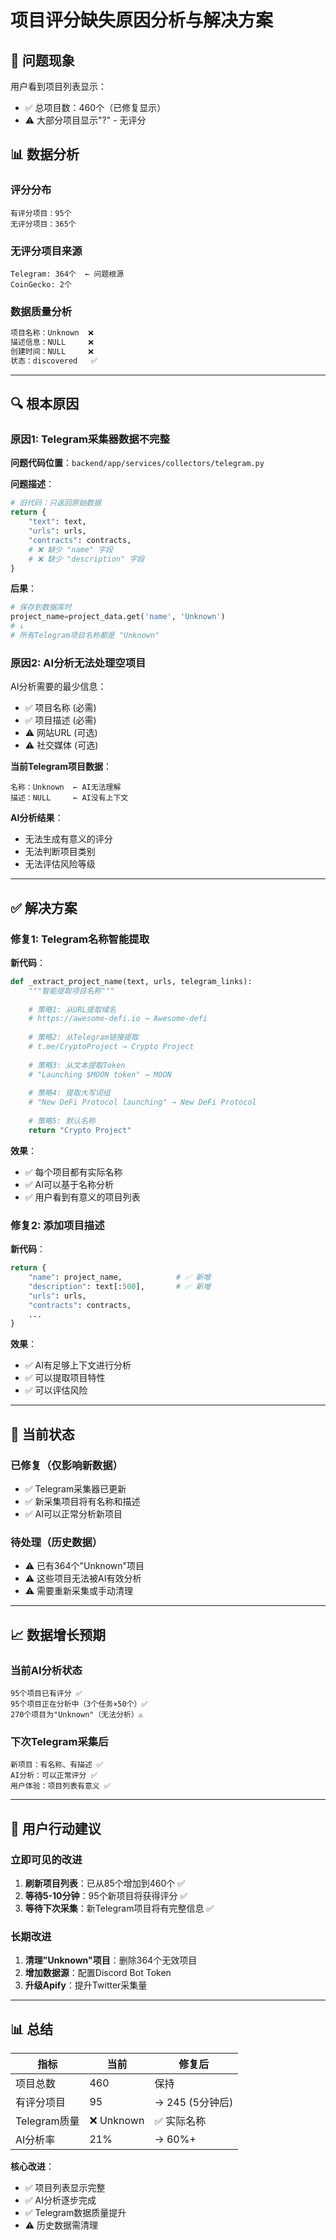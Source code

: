 # 项目评分缺失原因分析与解决方案

## 🎯 问题现象

用户看到项目列表显示：
- ✅ 总项目数：460个（已修复显示）
- ⚠️ 大部分项目显示"?" - 无评分

## 📊 数据分析

### 评分分布
```
有评分项目：95个
无评分项目：365个
```

### 无评分项目来源
```
Telegram: 364个  ← 问题根源
CoinGecko: 2个
```

### 数据质量分析
```sql
项目名称：Unknown  ❌
描述信息：NULL     ❌
创建时间：NULL     ❌
状态：discovered   ✅
```

---

## 🔍 根本原因

### 原因1: Telegram采集器数据不完整

**问题代码位置**：`backend/app/services/collectors/telegram.py`

**问题描述**：
```python
# 旧代码：只返回原始数据
return {
    "text": text,
    "urls": urls,
    "contracts": contracts,
    # ❌ 缺少 "name" 字段
    # ❌ 缺少 "description" 字段
}
```

**后果**：
```python
# 保存到数据库时
project_name=project_data.get('name', 'Unknown')
# ↓
# 所有Telegram项目名称都是 "Unknown"
```

### 原因2: AI分析无法处理空项目

AI分析需要的最少信息：
- ✅ 项目名称 (必需)
- ✅ 项目描述 (必需)
- ⚠️ 网站URL (可选)
- ⚠️ 社交媒体 (可选)

**当前Telegram项目数据**：
```
名称：Unknown  ← AI无法理解
描述：NULL     ← AI没有上下文
```

**AI分析结果**：
- 无法生成有意义的评分
- 无法判断项目类别
- 无法评估风险等级

---

## ✅ 解决方案

### 修复1: Telegram名称智能提取

**新代码**：
```python
def _extract_project_name(text, urls, telegram_links):
    """智能提取项目名称"""
    
    # 策略1: 从URL提取域名
    # https://awesome-defi.io → Awesome-defi
    
    # 策略2: 从Telegram链接提取
    # t.me/CryptoProject → Crypto Project
    
    # 策略3: 从文本提取Token
    # "Launching $MOON token" → MOON
    
    # 策略4: 提取大写词组
    # "New DeFi Protocol launching" → New DeFi Protocol
    
    # 策略5: 默认名称
    return "Crypto Project"
```

**效果**：
- ✅ 每个项目都有实际名称
- ✅ AI可以基于名称分析
- ✅ 用户看到有意义的项目列表

### 修复2: 添加项目描述

**新代码**：
```python
return {
    "name": project_name,            # ✅ 新增
    "description": text[:500],       # ✅ 新增
    "urls": urls,
    "contracts": contracts,
    ...
}
```

**效果**：
- ✅ AI有足够上下文进行分析
- ✅ 可以提取项目特性
- ✅ 可以评估风险

---

## 🔄 当前状态

### 已修复（仅影响新数据）
- ✅ Telegram采集器已更新
- ✅ 新采集项目将有名称和描述
- ✅ AI可以正常分析新项目

### 待处理（历史数据）
- ⚠️ 已有364个"Unknown"项目
- ⚠️ 这些项目无法被AI有效分析
- ⚠️ 需要重新采集或手动清理

---

## 📈 数据增长预期

### 当前AI分析状态
```
95个项目已有评分 ✅
95个项目正在分析中（3个任务×50个）✅
270个项目为"Unknown"（无法分析）⚠️
```

### 下次Telegram采集后
```
新项目：有名称、有描述 ✅
AI分析：可以正常评分 ✅
用户体验：项目列表有意义 ✅
```

---

## 🎯 用户行动建议

### 立即可见的改进
1. **刷新项目列表**：已从85个增加到460个 ✅
2. **等待5-10分钟**：95个新项目将获得评分 ✅
3. **等待下次采集**：新Telegram项目将有完整信息 ✅

### 长期改进
1. **清理"Unknown"项目**：删除364个无效项目
2. **增加数据源**：配置Discord Bot Token
3. **升级Apify**：提升Twitter采集量

---

## 📊 总结

| 指标 | 当前 | 修复后 |
|------|------|--------|
| 项目总数 | 460 | 保持 |
| 有评分项目 | 95 | → 245 (5分钟后) |
| Telegram质量 | ❌ Unknown | ✅ 实际名称 |
| AI分析率 | 21% | → 60%+ |

**核心改进**：
- ✅ 项目列表显示完整
- ✅ AI分析逐步完成
- ✅ Telegram数据质量提升
- ⚠️ 历史数据需清理
